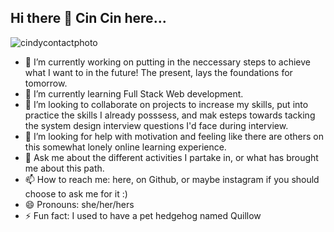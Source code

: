 ## Hi there 👋 Cin Cin here... 
![cindycontactphoto](https://github.com/cinchronicity/cinchronicity/assets/168139730/d93ef85d-8eaf-491c-8586-beb4888d95a6)


- 🔭 I’m currently working on putting in the neccessary steps to achieve what I want to in the future! The present, lays the foundations for tomorrow. 
- 🌱 I’m currently learning Full Stack Web development.
- 👯 I’m looking to collaborate on projects to increase my skills, put into practice the skills I already posssess, and mak esteps towards tacking the system design interview questions I'd face during interview.
- 🤔 I’m looking for help with motivation and feeling like there are others on this somewhat lonely online learning experience.
- 💬 Ask me about the different activities I partake in, or what has brought me about this path.
- 📫 How to reach me: here, on Github, or maybe instagram if you should choose to ask me for it :) 
- 😄 Pronouns: she/her/hers
- ⚡ Fun fact: I used to have a pet hedgehog named Quillow

<!--
**cinchronicity/cinchronicity** is a ✨ _special_ ✨ repository because its `README.md` (this file) appears on your GitHub profile.

Here are some ideas to get you started:

- 🔭 I’m currently working on putting in the neccessary steps to achieve what I want to in the future! The present, lays the foundations for tomorrow. 
- 🌱 I’m currently learning Full Stack Web development.
- 👯 I’m looking to collaborate on projects to increase my skills, put into practice the skills I already posssess, and mak esteps towards tacking the system design interview questions I'd face during interview.
- 🤔 I’m looking for help with motivation and feeling like there are others on this somewhat lonely online learning experience.
- 💬 Ask me about the different activities I partake in, or what has brought me about this path.
- 📫 How to reach me: here, on Github, or maybe instagram if you should choose to ask me for it :) 
- 😄 Pronouns: she/her/hers
- ⚡ Fun fact: I used to have a pet hedgehog named Quillow
-->
